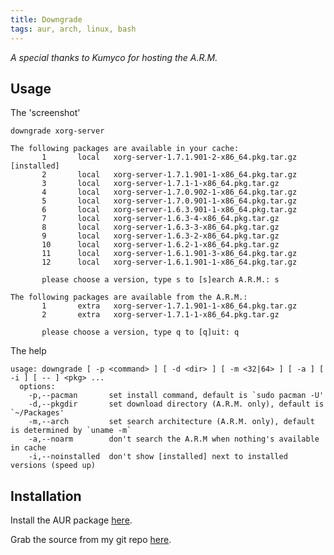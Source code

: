 ```yaml
---
title: Downgrade
tags: aur, arch, linux, bash
---
```


*A special thanks to Kumyco for hosting the A.R.M.*

## Usage

The 'screenshot'

    downgrade xorg-server
    
    The following packages are available in your cache:
           1       local   xorg-server-1.7.1.901-2-x86_64.pkg.tar.gz [installed]
           2       local   xorg-server-1.7.1.901-1-x86_64.pkg.tar.gz
           3       local   xorg-server-1.7.1-1-x86_64.pkg.tar.gz
           4       local   xorg-server-1.7.0.902-1-x86_64.pkg.tar.gz
           5       local   xorg-server-1.7.0.901-1-x86_64.pkg.tar.gz
           6       local   xorg-server-1.6.3.901-1-x86_64.pkg.tar.gz
           7       local   xorg-server-1.6.3-4-x86_64.pkg.tar.gz
           8       local   xorg-server-1.6.3-3-x86_64.pkg.tar.gz
           9       local   xorg-server-1.6.3-2-x86_64.pkg.tar.gz
           10      local   xorg-server-1.6.2-1-x86_64.pkg.tar.gz
           11      local   xorg-server-1.6.1.901-3-x86_64.pkg.tar.gz
           12      local   xorg-server-1.6.1.901-1-x86_64.pkg.tar.gz

           please choose a version, type s to [s]earch A.R.M.: s

    The following packages are available from the A.R.M.:
           1       extra   xorg-server-1.7.1.901-1-x86_64.pkg.tar.gz
           2       extra   xorg-server-1.7.1-1-x86_64.pkg.tar.gz

           please choose a version, type q to [q]uit: q

The help

    usage: downgrade [ -p <command> ] [ -d <dir> ] [ -m <32|64> ] [ -a ] [ -i ] [ -- ] <pkg> ...
      options:
        -p,--pacman       set install command, default is `sudo pacman -U'
        -d,--pkgdir       set download directory (A.R.M. only), default is `~/Packages'
        -m,--arch         set search architecture (A.R.M. only), default is determined by `uname -m`
        -a,--noarm        don't search the A.R.M when nothing's available in cache
        -i,--noinstalled  don't show [installed] next to installed versions (speed up)


## Installation

Install the AUR package [here][aur].

Grab the source from my git repo [here][repo].

[aur]:  http://aur.archlinux.org/packages.php?ID=31937           "downgrade on the aur"
[repo]: http://github.com/pbrisbin/scripts/blob/master/downgrade "downgrade on github"

